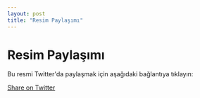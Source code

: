 ```yaml
---
layout: post
title: "Resim Paylaşımı"
---
```


<h1>Resim Paylaşımı</h1>
<p>Bu resmi Twitter'da paylaşmak için aşağıdaki bağlantıya tıklayın:</p>
<a href="https://twitter.com/intent/tweet?text=Check%20out%20this%20image!&url=https://ikidenizz.github.io/assets/images/Adalet.png" target="_blank">Share on Twitter</a>
 
